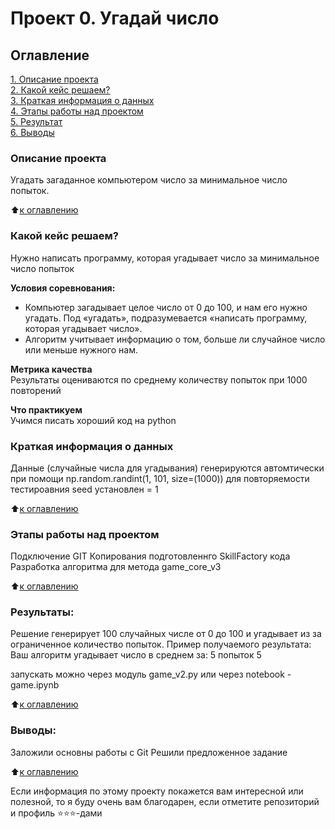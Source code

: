 # Проект 0. Угадай число

## Оглавление  
[1. Описание проекта](.README.md#Описание-проекта)  
[2. Какой кейс решаем?](.README.md#Какой-кейс-решаем)  
[3. Краткая информация о данных](.README.md#Краткая-информация-о-данных)  
[4. Этапы работы над проектом](.README.md#Этапы-работы-над-проектом)  
[5. Результат](.README.md#Результат)    
[6. Выводы](.README.md#Выводы) 

### Описание проекта    
Угадать загаданное компьютером число за минимальное число попыток.

:arrow_up:[к оглавлению](_)


### Какой кейс решаем?    
Нужно написать программу, которая угадывает число за минимальное число попыток

**Условия соревнования:**  
- Компьютер загадывает целое число от 0 до 100, и нам его нужно угадать. Под «угадать», подразумевается «написать программу, которая угадывает число».
- Алгоритм учитывает информацию о том, больше ли случайное число или меньше нужного нам.

**Метрика качества**     
Результаты оцениваются по среднему количеству попыток при 1000 повторений

**Что практикуем**     
Учимся писать хороший код на python


### Краткая информация о данных
Данные (случайные числа для угадывания) генерируются автомтически при помощи
 np.random.randint(1, 101, size=(1000))
для повторяемости тестироавния seed установлен = 1
  
:arrow_up:[к оглавлению](.README.md#Оглавление)


### Этапы работы над проектом  
Подключение GIT
Копирования подготовленнго SkillFactory кода
Разработка алгоритма для метода game_core_v3

:arrow_up:[к оглавлению](.README.md#Оглавление)


### Результаты:  
Решение генерирует 100 случайных числе от 0 до 100 и угадывает из за ограниченное количество попыток.
Пример получаемого результата:
Ваш алгоритм угадывает число в среднем за: 5 попыток
5

запускать можно через модуль game_v2.py
или через notebook - game.ipynb

:arrow_up:[к оглавлению](.README.md#Оглавление)


### Выводы:  
Заложили основны работы с Git
Решили предложенное задание

:arrow_up:[к оглавлению](.README.md#Оглавление)


Если информация по этому проекту покажется вам интересной или полезной, то я буду очень вам благодарен, если отметите репозиторий и профиль ⭐️⭐️⭐️-дами